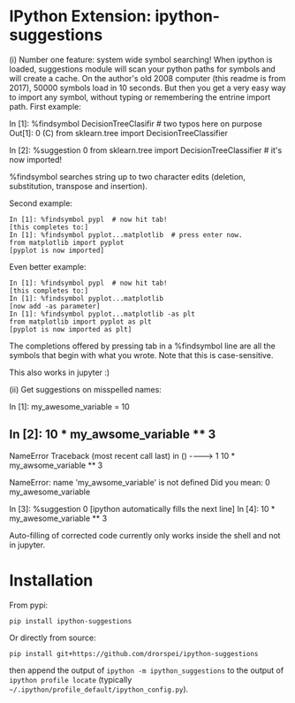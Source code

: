 # IPython Extension: ipython-suggestions

(i) Number one feature: system wide symbol searching!
  When ipython is loaded, suggestions module will scan your python paths for
  symbols and will create a cache. On the author's old 2008 computer (this
  readme is from 2017), 50000 symbols load in 10 seconds.
  But then you get a very easy way to import any symbol, without typing or
  remembering the entrine import path.
  First example:

   In [1]: %findsymbol DecisionTreeClasifir  # two typos here on purpose
   Out[1]: 0 (C) from sklearn.tree import DecisionTreeClassifier

   In [2]: %suggestion 0
   from sklearn.tree import DecisionTreeClassifier  # it's now imported!

  %findsymbol searches string up to two character edits (deletion, substitution, transpose
  and insertion).

  Second example:

    In [1]: %findsymbol pypl  # now hit tab!
    [this completes to:]
    In [1]: %findsymbol pyplot...matplotlib  # press enter now.
    from matplotlib import pyplot
    [pyplot is now imported]

  Even better example:

    In [1]: %findsymbol pypl  # now hit tab!
    [this completes to:]
    In [1]: %findsymbol pyplot...matplotlib
    [now add -as parameter]
    In [1]: %findsymbol pyplot...matplotlib -as plt
    from matplotlib import pyplot as plt
    [pyplot is now imported as plt]

  The completions offered by pressing tab in a %findsymbol line are all the
  symbols that begin with what you wrote. Note that this is case-sensitive.

  This also works in jupyter :)

(ii) Get suggestions on misspelled names:

   In [1]: my_awesome_variable = 10

   In [2]: 10 * my_awsome_variable ** 3
   ---------------------------------------------------------------------------
   NameError                                 Traceback (most recent call last)
   <ipython-input-86-a128c9dcb1fc> in <module>()
   ----> 1 10 * my_awsome_variable ** 3

   NameError: name 'my_awsome_variable' is not defined
   Did you mean:
   0 my_awesome_variable

   In [3]: %suggestion 0
   [ipython automatically fills the next line]
   In [4]: 10 * my_awesome_variable ** 3

   Auto-filling of corrected code currently only works inside the shell and not
   in jupyter.

# Installation

From pypi:

```shell
pip install ipython-suggestions
```

Or directly from source:

```shell
pip install git+https://github.com/drorspei/ipython-suggestions
```

then append the output of ``ipython -m ipython_suggestions``
to the output of ``ipython profile locate`` (typically
``~/.ipython/profile_default/ipython_config.py``).
